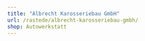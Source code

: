 ```yaml
---
title: "Albrecht Karosseriebau GmbH"
url: /rastede/albrecht-karosseriebau-gmbh/
shop: Autowerkstatt
---
```

